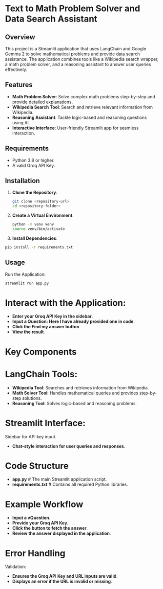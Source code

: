 # Text to Math Problem Solver and Data Search Assistant

## Overview
This project is a Streamlit application that uses LangChain and Google Gemma 2 to solve mathematical problems and provide data search assistance. The application combines tools like a Wikipedia search wrapper, a math problem solver, and a reasoning assistant to answer user queries effectively.


## Features

- **Math Problem Solver**: Solve complex math problems step-by-step and provide detailed explanations.
- **Wikipedia Search Tool**: Search and retrieve relevant information from Wikipedia.
- **Reasoning Assistant**: Tackle logic-based and reasoning questions using AI.
- **Interactive Interface**: User-friendly Streamlit app for seamless interaction.

## Requirements

- Python 3.8 or higher.
- A valid Groq API Key.

## Installation

1. **Clone the Repository**:
   ```bash
   git clone <repository-url>
   cd <repository-folder>

2. **Create a Virtual Environment**:
   ```bash
   python -m venv venv
   source venv/bin/activate
3. **Install Dependencies**:
  ```bash
  pip install -r requirements.txt
```


## Usage
Run the Application:
```bash
streamlit run app.py
```

# Interact with the Application:
- **Enter your Groq API Key in the sidebar**.
- **Input a Question: Here I have already provided one in code**.
- **Click the Find my answer button**.
- **View the result**.
# Key Components
# LangChain Tools:

- **Wikipedia Tool**: Searches and retrieves information from Wikipedia.
- **Math Solver Tool**: Handles mathematical queries and provides step-by-step solutions.
- **Reasoning Tool**: Solves logic-based and reasoning problems.
# Streamlit Interface:

Sidebar for API key input.
- **Chat-style interaction for user queries and responses**.

# Code Structure

- **app.py**            # The main Streamlit application script.
- **requirements.txt**   # Contains all required Python libraries.

# Example Workflow
- **Input a vQuestion**.
- **Provide your Groq API Key**.
- **Click the button to fetch the answer**.
- **Review the answer displayed in the application**.
# Error Handling
Validation:

- **Ensures the Groq API Key and URL inputs are valid**.
- **Displays an error if the URL is invalid or missing**.


